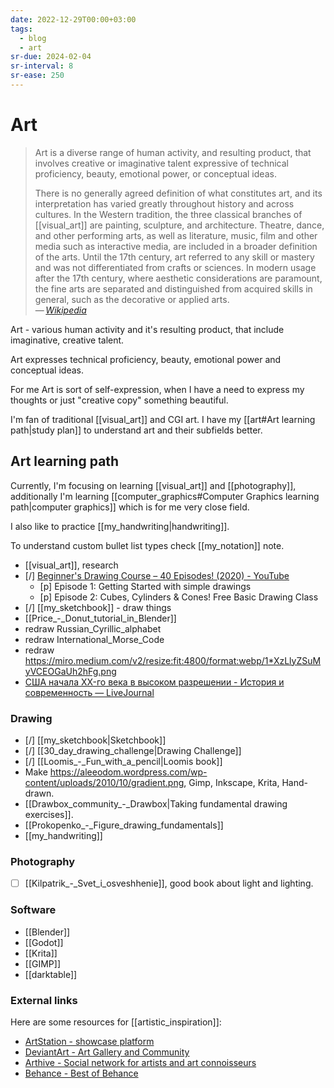 ```yaml
---
date: 2022-12-29T00:00+03:00
tags:
  - blog
  - art
sr-due: 2024-02-04
sr-interval: 8
sr-ease: 250
---
```


# Art

> Art is a diverse range of human activity, and resulting product, that involves
> creative or imaginative talent expressive of technical proficiency, beauty,
> emotional power, or conceptual ideas.
>
> There is no generally agreed definition of what constitutes art, and its
> interpretation has varied greatly throughout history and across cultures. In
> the Western tradition, the three classical branches of [[visual_art]] are
> painting, sculpture, and architecture. Theatre, dance, and other performing
> arts, as well as literature, music, film and other media such as interactive
> media, are included in a broader definition of the arts. Until the 17th
> century, art referred to any skill or mastery and was not differentiated from
> crafts or sciences. In modern usage after the 17th century, where aesthetic
> considerations are paramount, the fine arts are separated and distinguished
> from acquired skills in general, such as the decorative or applied arts.\
> — <cite>[Wikipedia](https://en.wikipedia.org/wiki/Art)</cite>

Art - various human activity and it's resulting product, that include
imaginative, creative talent.

Art expresses technical proficiency, beauty, emotional power and conceptual
ideas.

For me Art is sort of self-expression, when I have a need to express my thoughts
or just "creative copy" something beautiful.

I'm fan of traditional [[visual_art]] and CGI art.
I have my  [[art#Art learning path|study plan]] to understand art and their
subfields better.

## Art learning path

Currently, I'm focusing on learning [[visual_art]] and [[photography]],
additionally I'm learning
[[computer_graphics#Computer Graphics learning path|computer graphics]] which is
for me very close field.

I also like to practice [[my_handwriting|handwriting]].

To understand custom bullet list types check [[my_notation]] note.

- [[visual_art]], research
- [/] [Beginner's Drawing Course – 40 Episodes! (2020) - YouTube](https://www.youtube.com/playlist?list=PLdIDMj3VSgBfRYygdixt6Msj2c5K8Kmfg)
  - [p] Episode 1: Getting Started with simple drawings
  - [p] Episode 2: Cubes, Cylinders & Cones! Free Basic Drawing Class
- [/] [[my_sketchbook]] - draw things
- [[Price_-_Donut_tutorial_in_Blender]]
- redraw Russian_Cyrillic_alphabet
- redraw International_Morse_Code
- redraw https://miro.medium.com/v2/resize:fit:4800/format:webp/1*XzLlyZSuMyVCEOGaUh2hFg.png
- [США начала XX-го века в высоком разрешении - История и современность — LiveJournal](https://visualhistory.livejournal.com/456619.html)

### Drawing

- [/] [[my_sketchbook|Sketchbook]]
- [/] [[30_day_drawing_challenge|Drawing Challenge]]
- [/] [[Loomis_-_Fun_with_a_pencil|Loomis book]]
- Make https://aleeodom.wordpress.com/wp-content/uploads/2010/10/gradient.png,
  Gimp, Inkscape, Krita, Hand-drawn.
- [[Drawbox_community_-_Drawbox|Taking fundamental drawing exercises]].
- [[Prokopenko_-_Figure_drawing_fundamentals]]
- [[my_handwriting]]

### Photography

- [ ] [[Kilpatrik_-_Svet_i_osveshhenie]], good book about light and lighting.

### Software

- [[Blender]]
- [[Godot]]
- [[Krita]]
- [[GIMP]]
- [[darktable]]

### External links

Here are some resources for [[artistic_inspiration]]:

- [ArtStation - showcase platform](https://www.artstation.com/)
- [DeviantArt - Art Gallery and Community](https://www.deviantart.com/)
- [Arthive - Social network for artists and art connoisseurs](https://arthive.com/)
- [Behance - Best of Behance](https://www.behance.net/)
